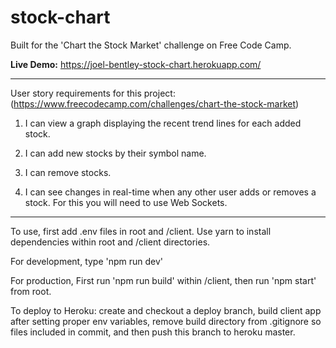 # stock-chart
Built for the 'Chart the Stock Market' challenge on Free Code Camp.

**Live Demo:** https://joel-bentley-stock-chart.herokuapp.com/

---

User story requirements for this project: (<https://www.freecodecamp.com/challenges/chart-the-stock-market>)

1. I can view a graph displaying the recent trend lines for each added stock.

2. I can add new stocks by their symbol name.

3. I can remove stocks.

4. I can see changes in real-time when any other user adds or removes a stock. For this you will need to use Web Sockets.

---

To use, first add .env files in root and /client.
Use yarn to install dependencies within root and /client directories.

For development, type 'npm run dev'

For production, First run 'npm run build' within /client, then run 'npm start' from root.

To deploy to Heroku: create and checkout a deploy branch, build client app after setting proper env variables, remove build directory from .gitignore so files included in commit, and then push this branch to heroku master.
